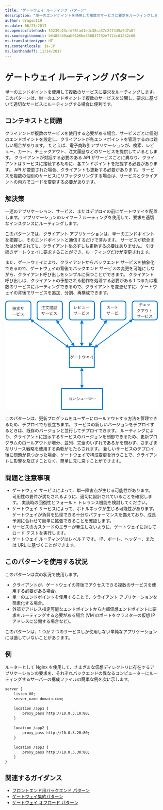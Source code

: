 ```yaml
---
title: "ゲートウェイ ルーティング パターン"
description: "単一のエンドポイントを使用して複数のサービスに要求をルーティングします。"
author: dragon119
ms.date: 06/23/2017
ms.openlocfilehash: 53239b23cfd98fad1edc38ca37c2274d5a9d7a0f
ms.sourcegitcommit: b0482d49aab0526be386837702e7724c61232c60
ms.translationtype: HT
ms.contentlocale: ja-JP
ms.lasthandoff: 11/14/2017
---
```

# <a name="gateway-routing-pattern"></a>ゲートウェイ ルーティング パターン

単一のエンドポイントを使用して複数のサービスに要求をルーティングします。 このパターンは、単一のエンドポイントで複数のサービスを公開し、要求に基づいて適切なサービスにルーティングする場合に便利です。

## <a name="context-and-problem"></a>コンテキストと問題

クライアントが複数のサービスを使用する必要がある場合、サービスごとに個別のエンドポイントを設定し、クライアントが各エンドポイントを管理するのは難しい場合があります。 たとえば、電子商取引アプリケーションが、検索、レビュー、カート、チェックアウト、注文履歴などのサービスを提供しているとします。 クライアントが対話する必要のある API がサービスごとに異なり、クライアントはサービスに接続するために、各エンドポイントを把握する必要があります。 API が変更された場合、クライアントも更新する必要があります。 サービスを複数の個別のサービスにリファクタリングする場合は、サービスとクライアントの両方でコードを変更する必要があります。

## <a name="solution"></a>解決策

一連のアプリケーション、サービス、またはデプロイの前にゲートウェイを配置します。 アプリケーションのレイヤー 7 ルーティングを使用して、要求を適切なインスタンスにルーティングします。

このパターンでは、クライアント アプリケーションは、単一のエンドポイントを把握し、そのエンドポイントと通信するだけで済みます。 サービスが統合または分解されても、クライアントを必ずしも更新する必要はありません。 引き続きゲートウェイに要求することができ、ルーティングだけが変更されます。

また、ゲートウェイにより、クライアントからバックエンド サービスを抽象化できるので、ゲートウェイの背後でバックエンド サービスの変更を可能にしながら、クライアント呼び出しをシンプルに保つことができます。 クライアント呼び出しは、クライアントの予想される動作を処理する必要がある 1 つまたは複数のサービスにルーティングできるので、クライアントを変更せずに、ゲートウェイの背後でサービスを追加、分割、再構成できます。

![](./_images/gateway-routing.png)
 
このパターンは、更新プログラムをユーザーにロールアウトする方法を管理できるため、デプロイでも役立ちます。 サービスの新しいバージョンをデプロイするときは、既存のバージョンと並行してデプロイできます。 ルーティングにより、クライアントに提示するサービスのバージョンを制御できるため、更新プログラムのロールアウトが増分、並列、完全のいずれであるかを問わず、さまざまなリリース戦略を使用する柔軟がもたらされます。 新しいサービスのデプロイ後に問題が見つかった場合、ゲートウェイで構成変更を行うことで、クライアントに影響を及ぼすことなく、簡単に元に戻すことができます。

## <a name="issues-and-considerations"></a>問題と注意事項

- ゲートウェイ サービスによって、単一障害点が生じる可能性があります。 可用性の要件が満たされるように、適切に設計されていることを確認します。 実装時の回復性とフォールト トレランス機能を検討してください。
- ゲートウェイ サービスによって、ボトルネックが生じる可能性があります。 ゲートウェイが負荷を処理できる十分なパフォーマンスを備えており、成長予測に合わせて簡単に拡張できることを確認します。
- サービスのカスケードのエラーが発生しないように、ゲートウェイに対してロード テストを実行します。
- ゲートウェイ ルーティングはレベル 7 です。 IP、ポート、ヘッダー、または URL に基づくことができます。

## <a name="when-to-use-this-pattern"></a>このパターンを使用する状況

このパターンは次の状況で使用します。

- クライアントが、ゲートウェイの背後でアクセスできる複数のサービスを使用する必要がある場合。
- 単一のエンドポイントを使用することで、クライアント アプリケーションを簡素化する場合。
- 外部でアドレス指定可能なエンドポイントから内部仮想エンドポイントに要求をルーティングする必要がある場合 (VM のポートをクラスターの仮想 IP アドレスに公開する場合など)。

このパターンは、1 つか 2 つのサービスしか使用しない単純なアプリケーションには適していないことがあります。

## <a name="example"></a>例

ルーターとして Nginx を使用して、さまざまな仮想ディレクトリに存在するアプリケーションの要求を、それぞれバックエンドの異なるコンピューターにルーティングするサーバーの構成ファイルの簡単な例を次に示します。

```
server {
    listen 80;
    server_name domain.com;

    location /app1 {
        proxy_pass http://10.0.3.10:80;
    }

    location /app2 {
        proxy_pass http://10.0.3.20:80;
    }

    location /app3 {
        proxy_pass http://10.0.3.30:80;
    }
}
```

## <a name="related-guidance"></a>関連するガイダンス

- [フロントエンド用バックエンド パターン](./backends-for-frontends.md)
- [ゲートウェイ集約パターン](./gateway-aggregation.md)
- [ゲートウェイ オフロード パターン](./gateway-offloading.md)



